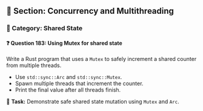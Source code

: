 ## 📘 Section: Concurrency and Multithreading  
### 🔹 Category: Shared State  
#### ❓ Question 183: Using Mutex for shared state

Write a Rust program that uses a `Mutex` to safely increment a shared counter from multiple threads.

- Use `std::sync::Arc` and `std::sync::Mutex`.
- Spawn multiple threads that increment the counter.
- Print the final value after all threads finish.

🔧 **Task:** Demonstrate safe shared state mutation using `Mutex` and `Arc`.
